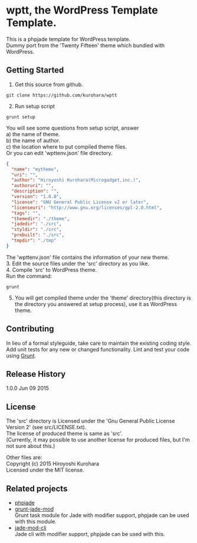 # wptt, the WordPress Template Template.

This is a phpjade template for WordPress template.  
Dummy port from the 'Twenty Fifteen' theme which bundled with WordPress.

## Getting Started
1. Get this source from github.  
  ```
  git clone https://github.com/kurohara/wptt
  ```
2. Run setup script  
  ```
  grunt setup
  ```
  You will see some questions from setup script, answer  
  a) the name of theme.  
  b) the name of author.  
  c) the location where to put compiled theme files.  
  Or you can edit 'wpttenv.json' file directory.  

  ```json  
  {
    "name": "mytheme",
    "uri": "",
    "author": "Hiroyoshi Kurohara(Microgadget,inc.)",
    "authoruri": "",
    "description": "",
    "version": "1.0.0",
    "license": "GNU General Public License v2 or later",
    "licenseuri": "http://www.gnu.org/licenses/gpl-2.0.html",
    "tags": "",
    "themedir": "./theme",
    "jadedir": "./src",
    "styldir": "./src",
    "prebuilt": "./src",
    "tmpdir": "./tmp"
  }
  ```  
  
  The 'wpttenv.json' file contains the information of your new theme.  
3. Edit the source files under the 'src' directory as you like.  
4. Compile 'src' to WordPress theme.  
  Run the command:  

  ```shell  
  grunt
  ```  

5. You will get compiled theme under the 'theme' directory(this directory is the directory you answered at setup process), use it as WordPress theme.

## Contributing
In lieu of a formal styleguide, take care to maintain the existing coding style. Add unit tests for any new or changed functionality. Lint and test your code using [Grunt](http://gruntjs.com/).

## Release History
1.0.0 Jun 09 2015

## License
The 'src' directory is Licensed under the 'Gnu General Public License Version 2' (see src/LICENSE.txt).  
The license of produced theme is same as 'src'.  
(Currently, it may possible to use another license for produced files, but I'm not sure about this.)

Other files are:  
Copyright (c) 2015 Hiroyoshi Kurohara  
Licensed under the MIT license.  

## Related projects
* [phpjade](https://github.com/kurohara/phpjade)  
* [grunt-jade-mod](https://github.com/kurohara/grunt-jade-mod)  
Grunt task module for Jade with modifier support, phpjade can be used with this module.
* [jade-mod-cli](https://github.com/kurohara/jade-mod-cli)  
Jade cli with modifier support, phpjade can be used with this.
